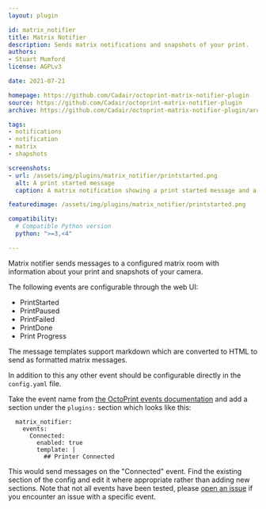 ```yaml
---
layout: plugin

id: matrix_notifier
title: Matrix Notifier
description: Sends matrix notifications and snapshots of your print.
authors:
- Stuart Mumford
license: AGPLv3

date: 2021-07-21

homepage: https://github.com/Cadair/octoprint-matrix-notifier-plugin
source: https://github.com/Cadair/octoprint-matrix-notifier-plugin
archive: https://github.com/Cadair/octoprint-matrix-notifier-plugin/archive/main.zip

tags:
- notifications
- notification
- matrix
- shapshots

screenshots:
- url: /assets/img/plugins/matrix_notifier/printstarted.png
  alt: A print started message
  caption: A matrix notification showing a print started message and a snapshot image.

featuredimage: /assets/img/plugins/matrix_notifier/printstarted.png

compatibility:
  # Compatible Python version
  python: ">=3,<4"

---
```


Matrix notifier sends messages to a configured matrix room with information about your print and snapshots of your camera.

The following events are configurable through the web UI:

  - PrintStarted
  - PrintPaused
  - PrintFailed
  - PrintDone
  - Print Progress

The message templates support markdown which are converted to HTML to send as formatted matrix messages.

In addition to this any other event should be configurable directly in the `config.yaml` file.

Take the event name from [the OctoPrint events documentation](https://docs.octoprint.org/en/master/events/) and add a section under the `plugins:` section which looks like this:

```
  matrix_notifier:
    events:
      Connected:
        enabled: true
        template: |
          ## Printer Connected
```

This would send messages on the "Connected" event. Find the existing section of the config and edit it where appropriate rather than adding new sections.
Note that not all events have been tested, please [open an issue](https://github.com/Cadair/octoprint-matrix-notifier-plugin/issues/new) if you encounter an issue with a specific event.
